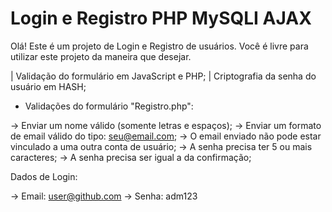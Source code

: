 # Login e Registro PHP MySQLI AJAX

Olá! Este é um projeto de Login e Registro de usuários.
Você é livre para utilizar este projeto da maneira que desejar.

| Validação do formulário em JavaScript e PHP;
| Criptografia da senha do usuário em HASH;

* Validações do formulário "Registro.php": 

-> Enviar um nome válido (somente letras e espaços);
-> Enviar um formato de email válido do tipo: seu@email.com;
-> O email enviado não pode estar vinculado a uma outra conta de usuário;
-> A senha precisa ter 5 ou mais caracteres;
-> A senha precisa ser igual a da confirmação;

Dados de Login:

-> Email: user@github.com
-> Senha: adm123
